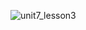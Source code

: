 ![unit7_lesson3](https://github.com/Basem0/Master-Embedded-Systems/assets/126205898/1a4e0ce7-8b16-4920-b112-9fa28de008db)

